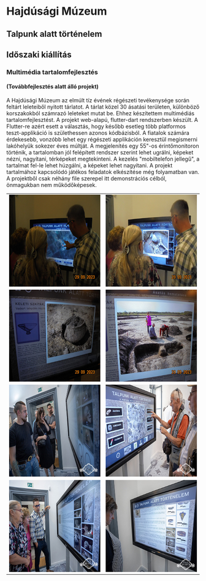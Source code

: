 # Hajdúsági Múzeum

## Talpunk alatt történelem

## Időszaki kiállítás

### Multimédia tartalomfejlesztés

#### (Továbbfejlesztés alatt álló projekt)

A Hajdúsági Múzeum az elmúlt tíz évének régészeti tevékenysége során feltárt leleteiből nyitott tárlatot. A tárlat közel 30 ásatási területen, különböző korszakokból számrazó leleteket mutat be. Ehhez készítettem multimédiás tartalomfejlesztést. A projekt web-alapú, flutter-dart rendszerben készült. A Flutter-re  azért esett a választás, hogy később esetleg több platformos teszt-applikáció is születhessen azonos kódbázisból. A fiatalok számára érdekesebb, vonzóbb lehet egy régészeti applikáción keresztül megismerni lakóhelyük sokezer éves múltját.
A megjelenítés egy 55"-os érintőmonitoron történik, a tartalomban jól felépített rendszer szerint lehet ugrálni, képeket nézni, nagyítani, térképeket megtekinteni. A kezelés "mobiltelefon jellegű", a tartalmat fel-le lehet húzgálni, a képeket lehet nagyítani.
A projekt tartalmához kapcsolódó játékos feladatok elkészítése még folyamatban van.
A projektből csak néhány file szerepel itt demonstrációs célból, önmagukban nem működőképesek.

<table style="border: 0;">
<tr>
<td><img src="Images/talpunk_01.jpg" alt="alt szöveg" width="360" height="240"></td>
<td><img src="Images/talpunk_02.jpg" alt="alt szöveg" width="360" height="240"></td>
</tr>
<tr>
<td><img src="Images/talpunk_03.jpg" alt="alt szöveg" width="360" height="240"></td>
<td><img src="Images/talpunk_04.jpg" alt="alt szöveg" width="360" height="240"></td>
</tr>
<tr>
<td><img src="Images/talpunk_05.jpg" alt="alt szöveg" width="360" height="240"></td>
<td><img src="Images/talpunk_06.jpg" alt="alt szöveg" width="360" height="240"></td>
</tr>
<tr>
<td><img src="Images/talpunk_07.jpg" alt="alt szöveg" width="360" height="240"></td>
<td><img src="Images/talpunk_08.jpg" alt="alt szöveg" width="360" height="240"></td>
</tr>
</table>


